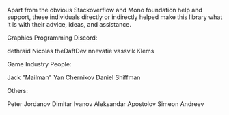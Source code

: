 Apart from the obvious Stackoverflow and Mono foundation help and support, these individuals
directly or indirectly helped make this library what it is with their advice, ideas, and assistance.

Graphics Programming Discord:

dethraid
Nicolas
theDaftDev
nnevatie
vassvik
Klems

Game Industry People:

Jack "Mailman"
Yan Chernikov
Daniel Shiffman

Others:

Peter Jordanov
Dimitar Ivanov
Aleksandar Apostolov
Simeon Andreev